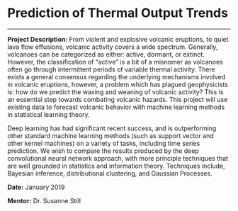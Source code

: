 # Prediction of Thermal Output Trends
___

**Project Description:** From violent and explosive volcanic eruptions, to quiet lava flow effusions, volcanic activity covers a wide spectrum. Generally, volcanoes can be categorized as either: active, dormant, or extinct. However, the classification of “active” is a bit of a misnomer as volcanoes often go through intermittent periods of variable thermal activity. There exists a general consensus regarding the underlying mechanisms involved in volcanic eruptions, however, a problem which has plagued geophysicists is: how do we predict the waxing and weaning of volcanic activity? This is an essential step towards combating volcanic hazards. This project will use existing data to forecast volcanic behavior with machine learning methods in statistical learning theory.

Deep learning has had significant recent success, and is outperforming other standard machine learning methods (such as support vector and other kernel machines) on a variety of tasks, including time series prediction. We wish to compare the results produced by the deep convolutional neural network approach, with more principle techniques that are well grounded in statistics and information theory. Techniques include, Bayesian inference, distributional clustering, and Gaussian Processes.

**Date:** January 2019

**Mentor:** Dr. Susanne Still
